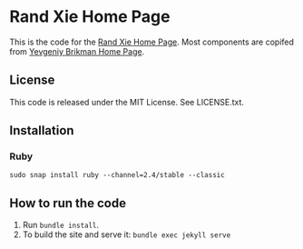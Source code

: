 # Rand Xie Home Page

This is the code for the [Rand Xie Home Page](randxie.github.io). Most components are copifed from [Yevgeniy Brikman Home Page](https://www.ybrikman.com).

## License

This code is released under the MIT License. See LICENSE.txt.

## Installation

### Ruby

```
sudo snap install ruby --channel=2.4/stable --classic
```

## How to run the code

1. Run ```bundle install```.
2. To build the site and serve it: ```bundle exec jekyll serve```